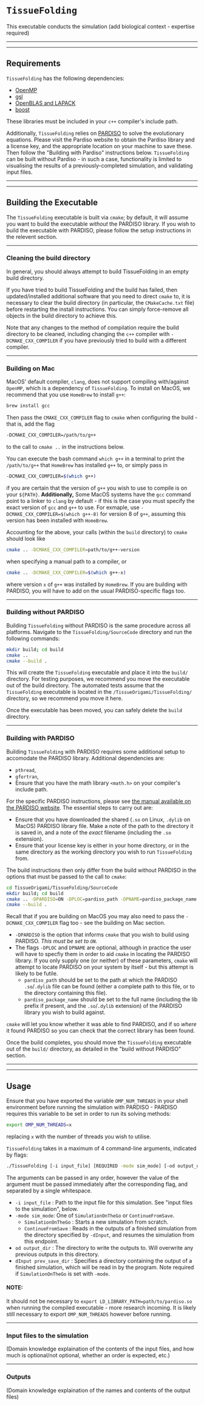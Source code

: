 # `TissueFolding`

This executable conducts the simulation (add biological context - expertise required)

---
---
## **Requirements**

`TissueFolding` has the following dependencies:

- [OpenMP](https://www.openmp.org/)
- [gsl](https://www.gnu.org/software/gsl/)
- [OpenBLAS and LAPACK](https://www.openblas.net/)
- [boost](https://www.boost.org/)

These libraries must be included in your `c++` compiler's include path.

Additionally, `TissueFolding` relies on [PARDISO](https://www.pardiso-project.org/) to solve the evolutionary equations. Please visit the Pardiso website to obtain the Pardiso library and a license key, and the appropriate location on your machine to save these. Then follow the "Building with Pardiso" instructions below. `TissueFolding` can be built without Pardiso - in such a case, functionality is limited to visualising the results of a previously-completed simulation, and validating input files.

---
---
## **Building the Executable**

The `TissueFolding` executable is built via `cmake`; by default, it will assume you want to build the executable _without_ the PARDISO library.
If you wish to build the executable with PARDISO, please follow the setup instructions in the relevent section.

---
### **Cleaning the build directory**

In general, you should always attempt to build TissueFolding in an empty build directory.

If you have tried to build TissueFolding and the build has failed, then updated/installed additional software that you need to direct `cmake` to, it is necessary to clear the build directory (in particular, the `CMakeCache.txt` file) before restarting the install instructions.
You can simply force-remove all objects in the build directory to achieve this.

Note that any changes to the method of compilation require the build directory to be cleaned, including changing the `c++` compiler with `-DCMAKE_CXX_COMPILER` if you have previously tried to build with a different compiler.

---
### **Building on Mac**

MacOS' default compiler, `clang`, does not support compiling with/against `OpenMP`, which is a dependency of `TissueFolding`. To install on MacOS, we recommend that you use `HomeBrew` to install `g++`:
```bash
brew install gcc
```
Then pass the `CMAKE_CXX_COMPILER` flag to `cmake` when configuring the build - that is, add the flag
```bash
-DCMAKE_CXX_COMPILER=/path/to/g++
```
to the call to `cmake ..` in the instructions below.

You can execute the bash command `which g++` in a terminal to print the `/path/to/g++` that `HomeBrew` has installed `g++` to, or simply pass in
```bash
-DCMAKE_CXX_COMPILER=$(which g++)
```
if you are certain that the version of `g++` you wish to use to compile is on your `${PATH}`.
**Additionally,** Some MacOS systems have the `gcc` command point to a linker to `clang` by default - if this is the case you must specify the exact version of `gcc` and `g++` to use.
For exmaple, use `-DCMAKE_CXX_COMPILER=$(which g++-8)` for version 8 of `g++`, assuming this version has been installed with `HomeBrew`.

Accounting for the above, your calls (within the `build` directory) to `cmake` should look like
```bash
cmake .. -DCMAKE_CXX_COMPILER=path/to/g++-version
```
when specifying a manual path to a compiler, or
```bash
cmake .. -DCMAKE_CXX_COMPILER=$(which g++-x)
```
where version `x` of `g++` was installed by `HomeBrew`.
If you are building with PARDISO, you will have to add on the usual PARDISO-specific flags too.

---
### **Building without PARDISO**

Building `TissueFolding` without PARDISO is the same procedure across all platforms.
Navigate to the `TissueFolding/SourceCode` directory and run the following commands:
```bash
mkdir build; cd build
cmake ..
cmake --build .
```

This will create the `TissueFolding` executable and place it into the `build/` directory.
For testing purposes, we recommend you move the executable out of the build directory. 
The automated tests assume that the `TissueFolding` executable is located in the `/TissueOrigami/TissueFolding/` directory, so we recommend you move it here.

Once the executable has been moved, you can safely delete the `build` directory.

---
### **Building with PARDISO**

Building `TissueFolding` with PARDISO requires some additional setup to accomodate the PARDISO library.
Additional dependencies are:
- `pthread`,
- `gfortran`,
- Ensure that you have the math library `<math.h>` on your compiler's include path.

For the specific PARDISO instructions, please see [the manual available on the PARDISO website](https://pardiso-project.org/manual/manual.pdf).
The essential steps to carry out are:
- Ensure that you have downloaded the shared (`.so` on Linux, `.dylib` on MacOS) PARDISO library file. Make a note of the path to the directory it is saved in, and a note of the _exact_ filename (including the `.so` extension).
- Ensure that your license key is either in your home directory, or in the same directory as the working directory you wish to run `TissueFolding` from.

The build instructions then only differ from the build without PARDISO in the options that must be passed to the call to `cmake`:
```bash
cd TissueOrigami/TissueFolding/SourceCode
mkdir build; cd build
cmake .. -DPARDISO=ON -DPLOC=pardiso_path -DPNAME=pardiso_package_name
cmake --build .
```
Recall that if you are building on MacOS you may also need to pass the `-DCMAKE_CXX_COMPILER` flag too - see the building on Mac section.

- `-DPARDISO` is the option that informs `cmake` that you wish to build using PARDISO. _This must be set to `ON`._
- The flags `-DPLOC` and `DPNAME` are optional, although in practice the user will have to specfiy them in order to aid `cmake` in locating the PARDISO library. If you only supply one (or neither) of these parameters, `cmake` will attempt to locate PARDISO on your system by itself - but this attempt is likely to be futile.
    - `pardiso_path` should be set to the path at which the PARDISO `.so`/`.dylib` file can be found (either a complete path to this file, or to the directory containing this file).
    - `pardiso_package_name` should be set to the full name (including the lib prefix if present, and the `.so`/`.dylib` extension) of the PARDISO library you wish to build against.

`cmake` will let you know whether it was able to find PARDISO, and if so _where_ it found PARDISO so you can check that the correct library has been found.

Once the build completes, you should move the `TissueFolding` executable out of the `build/` directory, as detailed in the "build without PARDISO" section.

---
---
## Usage

Ensure that you have exported the variable `OMP_NUM_THREADS` in your shell environment before running the simulation with PARDISO - PARDISO requires this variable to be set in order to run its solving methods:
```bash
export OMP_NUM_THREADS=x
```
replacing `x` with the number of threads you wish to utilise.

`TissueFolding` takes in a maximum of 4 command-line arguments, indicated by flags:
```bash
./TissueFolding [-i input_file] [REQUIRED -mode sim_mode] [-od output_dir] [-dInput prev_save_dir]
```
The arguments can be passed in any order, however the value of the argument must be passed immediately after the corresponding flag, and separated by a single whitespace.
- `-i input_file` : Path to the input file for this simulation. See "input files to the simulation", below.
- `-mode sim_mode`: One of `SimulationOnTheGo` or `ContinueFromSave`.
    - `SimulationOnTheGo`   : Starts a new simulation from scratch.
    - `ContinueFromSave`    : Reads in the outputs of a finished simulation from the directory specified by `-dInput`, and resumes the simulation from this endpoint.
- `od output_dir`           : The directory to write the outputs to. Will overwrite any previous outputs in this directory.
- `dInput prev_save_dir`    : Specifies a directory containing the output of a finished simulation, which will be read in by the program. Note required if `SimulationOnTheGo` is set with `-mode`.

#### **NOTE:**

It should not be necessary to `export LD_LIBRARY_PATH=path/to/pardiso.so` when running the compiled executable - more research incoming.
It is likely still necessary to export `OMP_NUM_THREADS` however before running.

---
### **Input files to the simulation**

(Domain knowledge explaination of the contents of the input files, and how much is optional/not optional, whether an order is expected, etc.)

---
### **Outputs**

(Domain knowledge explaination of the names and contents of the output files)